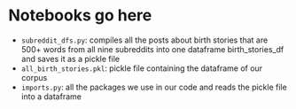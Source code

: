 # Notebooks go here
- <code>subreddit_dfs.py</code>: compiles all the posts about birth stories that are 500+ words from all nine subreddits into one dataframe birth_stories_df and saves it as a pickle file
- <code>all_birth_stories.pkl</code>: pickle file containing the dataframe of our corpus
- <code>imports.py</code>: all the packages we use in our code and reads the pickle file into a dataframe
